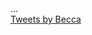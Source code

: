 <section id="main-description">
  <div class="container">
    <div class="row">
      <div class="col-md-8">
        ...
      </div>
      <div class="col-md-4">
        <div>
          <a class="twitter-timeline" href="https://twitter.com/frogsicles">Tweets by Becca</a>
          <script async src="https://platform.twitter.com/widgets.js" charset="utf-8"></script>
        </div>
      </div>
    </div>
  </div>
  </section